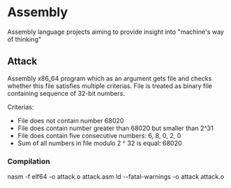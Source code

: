 # Assembly
Assembly language projects aiming to provide insight into "machine's way of thinking"

## Attack
Assembly x86_64 program which as an argument gets file and checks whether this file satisfies multiple criterias.
File is treated as binary file containing sequence of 32-bit numbers.

Criterias:
- File does not contain number 68020
- File does contain number greater than 68020 but smaller than 2^31
- File does contain five consecutive numbers: 6, 8, 0, 2, 0
- Sum of all numbers in file modulo 2 ^ 32 is equal: 68020

### Compilation
nasm -f elf64 -o attack.o attack.asm
ld --fatal-warnings -o attack attack.o





